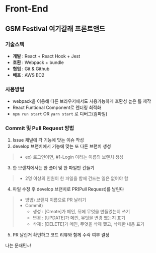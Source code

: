 # Front-End


## GSM Festival 여기갈래 프론트앤드
### 기술스택
  - <strong>개발</strong> : React + React Hook + Jest
  - <strong>호환</strong> : Webpack + bundle
  - <strong>협업</strong> : Git & Github
  - <strong>배포</strong> : AWS EC2
 
### 사용방법
  - webpack을 이용해 다른 브라우저에서도 사용가능하게 호환성 높은 틀 제작
  - React Funtional Component로 렌더링 최적화
  - <code>npm run start</code> OR <code>yarn start</code> 로 디버그(컴파일)
 
### Commit 및 Pull Request 방법 
  1. Issue 채널에 각 기능에 맞는 이슈 작성
  2. develop 브랜치에서 기능에 맞는 또 다른 브랜치 생성
   > - ex) 로그인이면, #1-Login 이라는 이름의 브랜치 생성
  3. 한 브랜치에서는 한 폴더 및 한 파일만 건들기
   > - 2명 이상의 인원이 한 파일을 함께 건드는 일은 없어야 함
  4. 파일 수정 후 develop 브랜치로 PR(Pull Request)를 날린다
   > - 방법) 브랜치 이름으로 PR 날리기
   > - Commit)
   >   - 생성 : [Create]가 메인, 뒤에 무엇을 만들었는지 쓰기
   >   - 변경 : [UPDATE]가 메인, 무엇을 변경 했는지 표기
   >   - 삭제 : [DELETE]가 메인, 무엇을 삭제 했고, 삭제한 내용 표기
  5. PR 날린거 확인하고 코드 리뷰와 함께 수락 여부 결정
 
 
 
 나는 문재민~!
 
